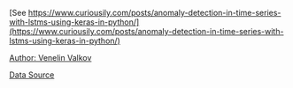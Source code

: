 [See https://www.curiousily.com/posts/anomaly-detection-in-time-series-with-lstms-using-keras-in-python/](https://www.curiousily.com/posts/anomaly-detection-in-time-series-with-lstms-using-keras-in-python/)

[Author: Venelin Valkov](https://github.com/curiousily)

[Data Source](https://www.kaggle.com/pdquant/sp500-daily-19862018)
